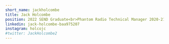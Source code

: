 ```yaml
---
short_name: jackholcombe
title: Jack Holcombe
position: 2022 SEND Graduate<br>Phantom Radio Technical Manager 2020-21
linkedin: jack-holcombe-baa975207
instagram: holcojc
#twitter: JackHolcombe2
---
```

